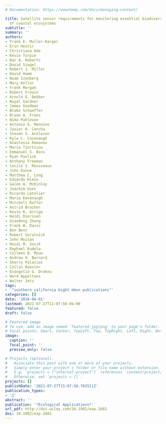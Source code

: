 ```yaml
---
# Documentation: https://wowchemy.com/docs/managing-content/

title: Satellite sensor requirements for monitoring essential biodiversity variables
  of coastal ecosystems
subtitle: ''
summary: ''
authors:
- Frank E. Muller-Karger
- Erin Hestir
- Christiana Ade
- Kevin Turpie
- Dar A. Roberts
- David Siegel
- Robert J. Miller
- David Humm
- Noam Izenberg
- Mary Keller
- Frank Morgan
- Robert Frouin
- Arnold G. Dekker
- Royal Gardner
- James Goodman
- Blake Schaeffer
- Bryan A. Franz
- Nima Pahlevan
- Antonio G. Mannino
- Javier A. Concha
- Steven G. Ackleson
- Kyle C. Cavanaugh
- Anastasia Romanou
- Maria Tzortziou
- Emmanuel S. Boss
- Ryan Pavlick
- Anthony Freeman
- Cecile S. Rousseaux
- John Dunne
- Matthew C. Long
- Eduardo Klein
- Galen A. McKinley
- Joachim Goes
- Ricardo Letelier
- Maria Kavanaugh
- Mitchell Roffer
- Astrid Bracher
- Kevin R. Arrigo
- Heidi Dierssen
- Xiaodong Zhang
- Frank W. Davis
- Ben Best
- Robert Guralnick
- John Moisan
- Heidi M. Sosik
- Raphael Kudela
- Colleen B. Mouw
- Andrew H. Barnard
- Sherry Palacios
- Collin Roesler
- Evangelia G. Drakou
- Ward Appeltans
- Walter Jetz
tags:
- '"southern california bight mbon publications"'
categories: []
date: '2018-04-01'
lastmod: 2021-07-27T11:07:58-04:00
featured: false
draft: false

# Featured image
# To use, add an image named `featured.jpg/png` to your page's folder.
# Focal points: Smart, Center, TopLeft, Top, TopRight, Left, Right, BottomLeft, Bottom, BottomRight.
image:
  caption: ''
  focal_point: ''
  preview_only: false

# Projects (optional).
#   Associate this post with one or more of your projects.
#   Simply enter your project's folder or file name without extension.
#   E.g. `projects = ["internal-project"]` references `content/project/deep-learning/index.md`.
#   Otherwise, set `projects = []`.
projects: []
publishDate: '2021-07-27T15:07:58.703511Z'
publication_types:
- '2'
abstract: ''
publication: '*Ecological Applications*'
url_pdf: http://doi.wiley.com/10.1002/eap.1682
doi: 10.1002/eap.1682
---
```

